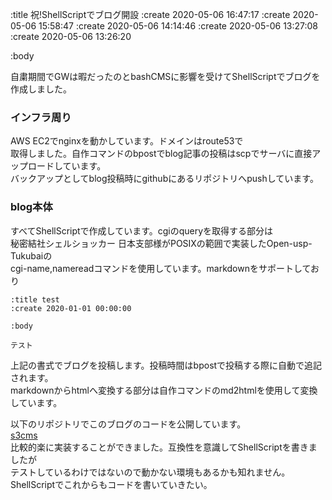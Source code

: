 :title 祝!ShellScriptでブログ開設
:create 2020-05-06 16:47:17
:create 2020-05-06 15:58:47
:create 2020-05-06 14:14:46
:create 2020-05-06 13:27:08
:create 2020-05-06 13:26:20

:body

自粛期間でGWは暇だったのとbashCMSに影響を受けてShellScriptでブログを作成しました。  
  
### インフラ周り
AWS EC2でnginxを動かしています。ドメインはroute53で  
取得しました。自作コマンドのbpostでblog記事の投稿はscpでサーバに直接アップロードしています。  
バックアップとしてblog投稿時にgithubにあるリポジトリへpushしています。  
  
### blog本体
すべてShellScriptで作成しています。cgiのqueryを取得する部分は  
秘密結社シェルショッカー 日本支部様がPOSIXの範囲で実装したOpen-usp-Tukubaiの  
cgi-name,namereadコマンドを使用しています。markdownをサポートしており  

```
:title test
:create 2020-01-01 00:00:00

:body

テスト
```

上記の書式でブログを投稿します。投稿時間はbpostで投稿する際に自動で追記されます。  
markdownからhtmlへ変換する部分は自作コマンドのmd2htmlを使用して変換しています。  
  
以下のリポジトリでこのブログのコードを公開しています。  
[s3cms](https://github.com/0x6d61/s3cms)  
比較的楽に実装することができました。互換性を意識してShellScriptを書きましたが  
テストしているわけではないので動かない環境もあるかも知れません。  
ShellScriptでこれからもコードを書いていきたい。